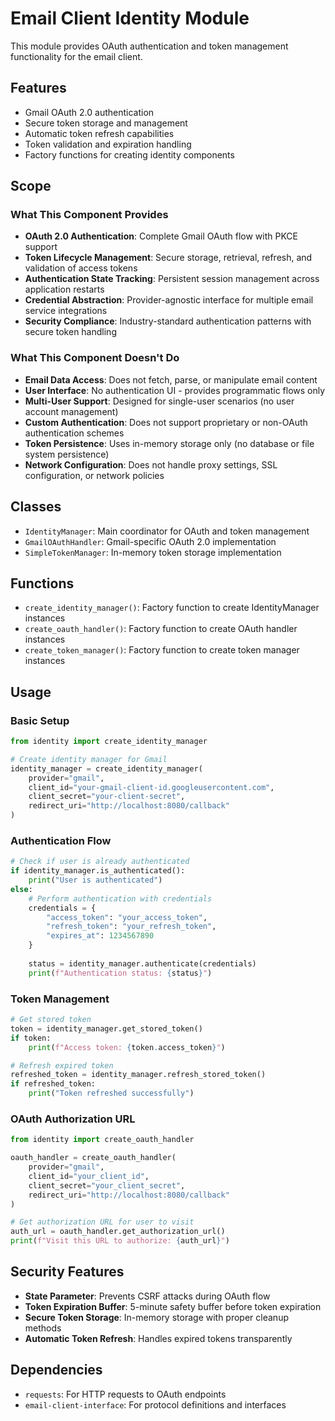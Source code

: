 # Email Client Identity Module

This module provides OAuth authentication and token management functionality for the email client.

## Features

- Gmail OAuth 2.0 authentication
- Secure token storage and management
- Automatic token refresh capabilities
- Token validation and expiration handling
- Factory functions for creating identity components

## Scope

### What This Component Provides
- **OAuth 2.0 Authentication**: Complete Gmail OAuth flow with PKCE support
- **Token Lifecycle Management**: Secure storage, retrieval, refresh, and validation of access tokens
- **Authentication State Tracking**: Persistent session management across application restarts
- **Credential Abstraction**: Provider-agnostic interface for multiple email service integrations
- **Security Compliance**: Industry-standard authentication patterns with secure token handling

### What This Component Doesn't Do
- **Email Data Access**: Does not fetch, parse, or manipulate email content
- **User Interface**: No authentication UI - provides programmatic flows only
- **Multi-User Support**: Designed for single-user scenarios (no user account management)
- **Custom Authentication**: Does not support proprietary or non-OAuth authentication schemes
- **Token Persistence**: Uses in-memory storage only (no database or file system persistence)
- **Network Configuration**: Does not handle proxy settings, SSL configuration, or network policies

## Classes

- `IdentityManager`: Main coordinator for OAuth and token management
- `GmailOAuthHandler`: Gmail-specific OAuth 2.0 implementation
- `SimpleTokenManager`: In-memory token storage implementation

## Functions

- `create_identity_manager()`: Factory function to create IdentityManager instances
- `create_oauth_handler()`: Factory function to create OAuth handler instances
- `create_token_manager()`: Factory function to create token manager instances

## Usage

### Basic Setup

```python
from identity import create_identity_manager

# Create identity manager for Gmail
identity_manager = create_identity_manager(
    provider="gmail",
    client_id="your-gmail-client-id.googleusercontent.com",
    client_secret="your-client-secret", 
    redirect_uri="http://localhost:8080/callback"
)
```

### Authentication Flow

```python
# Check if user is already authenticated
if identity_manager.is_authenticated():
    print("User is authenticated")
else:
    # Perform authentication with credentials
    credentials = {
        "access_token": "your_access_token",
        "refresh_token": "your_refresh_token",
        "expires_at": 1234567890
    }
    
    status = identity_manager.authenticate(credentials)
    print(f"Authentication status: {status}")
```

### Token Management

```python
# Get stored token
token = identity_manager.get_stored_token()
if token:
    print(f"Access token: {token.access_token}")

# Refresh expired token
refreshed_token = identity_manager.refresh_stored_token()
if refreshed_token:
    print("Token refreshed successfully")
```

### OAuth Authorization URL

```python
from identity import create_oauth_handler

oauth_handler = create_oauth_handler(
    provider="gmail",
    client_id="your_client_id",
    client_secret="your_client_secret",
    redirect_uri="http://localhost:8080/callback"
)

# Get authorization URL for user to visit
auth_url = oauth_handler.get_authorization_url()
print(f"Visit this URL to authorize: {auth_url}")
```

## Security Features

- **State Parameter**: Prevents CSRF attacks during OAuth flow  
- **Token Expiration Buffer**: 5-minute safety buffer before token expiration
- **Secure Token Storage**: In-memory storage with proper cleanup methods
- **Automatic Token Refresh**: Handles expired tokens transparently

## Dependencies

- `requests`: For HTTP requests to OAuth endpoints
- `email-client-interface`: For protocol definitions and interfaces